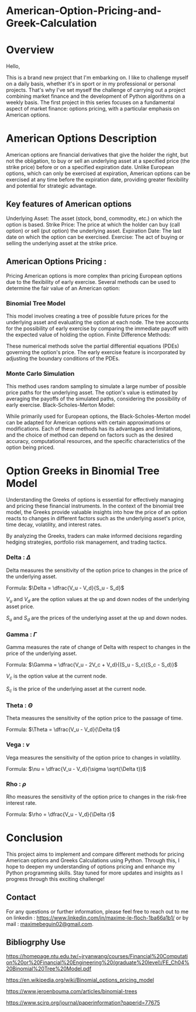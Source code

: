 # American-Option-Pricing-and-Greek-Calculation

# Overview

Hello,

This is a brand new project that I'm embarking on. I like to challenge myself on a daily basis, whether it's in sport or in my professional or personal projects. That's why I've set myself the challenge of carrying out a project combining market finance and the development of Python algorithms on a weekly basis.
The first project in this series focuses on a fundamental aspect of market finance: options pricing, with a particular emphasis on American options.

# American Options Description

American options are financial derivatives that give the holder the right, but not the obligation, to buy or sell an underlying asset at a specified price (the strike price) before or on a specified expiration date. Unlike European options, which can only be exercised at expiration, American options can be exercised at any time before the expiration date, providing greater flexibility and potential for strategic advantage.

## Key features of American options

Underlying Asset: The asset (stock, bond, commodity, etc.) on which the option is based.
Strike Price: The price at which the holder can buy (call option) or sell (put option) the underlying asset.
Expiration Date: The last date on which the option can be exercised.
Exercise: The act of buying or selling the underlying asset at the strike price.

## American Options Pricing : 

Pricing American options is more complex than pricing European options due to the flexibility of early exercise. Several methods can be used to determine the fair value of an American option:

### Binomial Tree Model

This model involves creating a tree of possible future prices for the underlying asset and evaluating the option at each node.
The tree accounts for the possibility of early exercise by comparing the immediate payoff with the expected value of holding the option.
Finite Difference Methods:

These numerical methods solve the partial differential equations (PDEs) governing the option's price.
The early exercise feature is incorporated by adjusting the boundary conditions of the PDEs.

### Monte Carlo Simulation

This method uses random sampling to simulate a large number of possible price paths for the underlying asset.
The option's value is estimated by averaging the payoffs of the simulated paths, considering the possibility of early exercise.
Black-Scholes-Merton Model:

While primarily used for European options, the Black-Scholes-Merton model can be adapted for American options with certain approximations or modifications.
Each of these methods has its advantages and limitations, and the choice of method can depend on factors such as the desired accuracy, computational resources, and the specific characteristics of the option being priced.

# Option Greeks in Binomial Tree Model

Understanding the Greeks of options is essential for effectively managing and pricing these financial instruments. In the context of the binomial tree model, the Greeks provide valuable insights into how the price of an option reacts to changes in different factors such as the underlying asset's price, time decay, volatility, and interest rates.

By analyzing the Greeks, traders can make informed decisions regarding hedging strategies, portfolio risk management, and trading tactics.

### Delta : $\Delta$

Delta measures the sensitivity of the option price to changes in the price of the underlying asset.

Formula: $\Delta = \dfrac{V_u - V_d}{S_u - S_d}$

$V_u$ and $V_d$ are the option values at the up and down nodes of the underlying asset price.

$S_u$ and $S_d$ are the prices of the underlying asset at the up and down nodes. 

### Gamma : $\Gamma$

Gamma measures the rate of change of Delta with respect to changes in the price of the underlying asset.

Formula: $\Gamma = \dfrac{V_u - 2V_c + V_d}{(S_u - S_c)(S_c - S_d)}$

$V_c$ is the option value at the current node.

$S_c$ is the price of the underlying asset at the current node.

### Theta : $\Theta$

Theta measures the sensitivity of the option price to the passage of time.

Formula: $\Theta = \dfrac{V_u - V_d}{\Delta t}$

### Vega : $\nu$

Vega measures the sensitivity of the option price to changes in volatility.

Formula: $\nu = \dfrac{V_u - V_d}{\sigma \sqrt{\Delta t}}$

### Rho : $\rho$

Rho measures the sensitivity of the option price to changes in the risk-free interest rate.

Formula: $\rho = \dfrac{V_u - V_d}{\Delta r}$



# Conclusion

This project aims to implement and compare different methods for pricing American options and Greeks Calculations using Python. Through this, I hope to deepen my understanding of options pricing and enhance my Python programming skills. Stay tuned for more updates and insights as I progress through this exciting challenge!

## Contact
For any questions or further information, please feel free to reach out to me on linkedin : https://www.linkedin.com/in/maxime-le-floch-1ba66a1b1/ or by mail : maximebeguin02@gmail.com.

## Bibliogrphy Use 

https://homepage.ntu.edu.tw/~jryanwang/courses/Financial%20Computation%20or%20Financial%20Engineering%20(graduate%20level)/FE_Ch04%20Binomial%20Tree%20Model.pdf

https://en.wikipedia.org/wiki/Binomial_options_pricing_model

https://www.jeroenbouma.com/articles/binomial-trees

https://www.scirp.org/journal/paperinformation?paperid=77675


